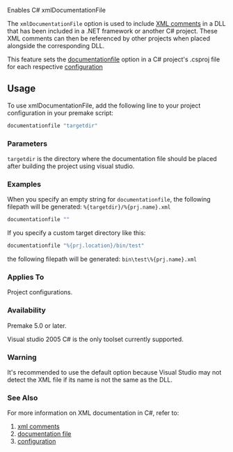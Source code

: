 Enables C# xmlDocumentationFile

The `xmlDocumentationFile` option is used to include [XML comments](https://learn.microsoft.com/en-us/dotnet/csharp/language-reference/xmldoc/) in a DLL that has been included in a .NET framework or another C# project. These XML comments can then be referenced by other projects when placed alongside the corresponding DLL.

This feature sets the [documentationfile](https://learn.microsoft.com/en-us/dotnet/csharp/language-reference/compiler-options/output#documentationfile) option in a C# project's .csproj file for each respective [configuration](https://premake.github.io/docs/configurations/)

## Usage ##
To use xmlDocumentationFile, add the following line to your project configuration in your premake script:

```lua
documentationfile "targetdir"
```
### Parameters ###
`targetdir` is the directory where the documentation file should be placed after building the project using visual studio.

### Examples ###

When you specify an empty string for `documentationfile`, the following filepath will be generated:
```%{targetdir}/%{prj.name}.xml```
```lua
documentationfile ""
```
If you specify a custom target directory like this:
```lua
documentationfile "%{prj.location}/bin/test"
```
 the following filepath will be generated:
```bin\test\%{prj.name}.xml```
### Applies To ###

Project configurations.

### Availability ###

Premake 5.0 or later.

Visual studio 2005 C# is the only toolset currently supported.

### Warning ###
It's recommended to use the default option because Visual Studio may not detect the XML file if its name is not the same as the DLL.

### See Also ###
For more information on XML documentation in C#, refer to:
1) [xml comments](https://learn.microsoft.com/en-us/dotnet/csharp/language-reference/xmldoc/)
2) [documentation file](https://learn.microsoft.com/en-us/dotnet/csharp/language-reference/compiler-options/output#documentationfile)
3) [configuration](https://premake.github.io/docs/configurations/)
